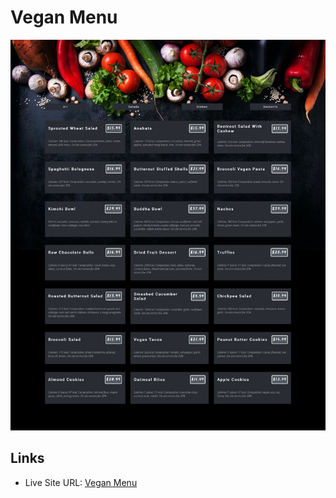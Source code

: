 # Vegan Menu

![](./screenshot.jpg)

## Links

- Live Site URL: [Vegan Menu](https://ekizashvilit.github.io/menu-react/)
